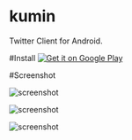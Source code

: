 kumin
=====
Twitter Client for Android.  

#Install
<a href="https://play.google.com/store/apps/details?id=me.kirimin.kumin">
  <img alt="Get it on Google Play"
       src="https://developer.android.com/images/brand/en_generic_rgb_wo_60.png" />
</a>

#Screenshot

![screenshot](https://lh6.ggpht.com/5iED--7PwjQRqeBfjnnD4k5WnF02_cL9vrZukd_aaS5rD3Qjp1163KFWWGX_oWGozJ0=h900-rw)

![screenshot](https://lh3.ggpht.com/6y4RNfSpegnyPn0hHfdO0zdPCjsHhB8HmzPHDHsKpeA9GletWKvtAeUW_zrmgbE3cA=h900-rw)

![screenshot](https://lh6.ggpht.com/Vyt1jM3rAyFcOqDIUWevULWlZsJ83UohoNWwJEy1bTu80N9wKo4_Xrp2qUW-jbes3g=h900-rw)
